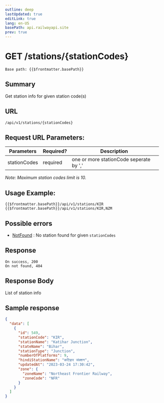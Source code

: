 ```yaml
---
outline: deep
lastUpdated: true
editLink: true
lang: en-US
basePath: api.railwayapi.site
prev: true
---
```


# GET /stations/\{stationCodes}

    Base path: {{$frontmatter.basePath}}

## Summary

Get station info for given station code(s)

## URL

`/api/v1/stations/{stationCodes}`

## Request URL Parameters:

| Parameters   | Required? | Description                             |
| ------------ | --------- | --------------------------------------- |
| stationCodes | required  | one or more stationCode seperate by ',' |

_Note: Maximum station codes limit is 10._

## Usage Example:

    {{$frontmatter.basePath}}/api/v1/stations/KIR
    {{$frontmatter.basePath}}/api/v1/stations/KIR,NZM

## Possible errors

- [NotFound](../errorcodes#NotFound) : No station found for given `stationCodes`

## Response

    On success, 200
    On not found, 404

## Response Body

List of station info

## Sample response

```json
{
  "data": [
    {
      "id": 549,
      "stationCode": "KIR",
      "stationName": "Katihar Junction",
      "stateName": "Bihar",
      "stationType": "Junction",
      "numberOfPlatforms": 9,
      "hindiStationName": "कटिहार जंक्शन",
      "updatedAt": "2023-03-24 17:30:42",
      "zone": {
        "zoneName": "Northeast Frontier Railway",
        "zoneCode": "NFR"
      }
    }
  ]
}
```
